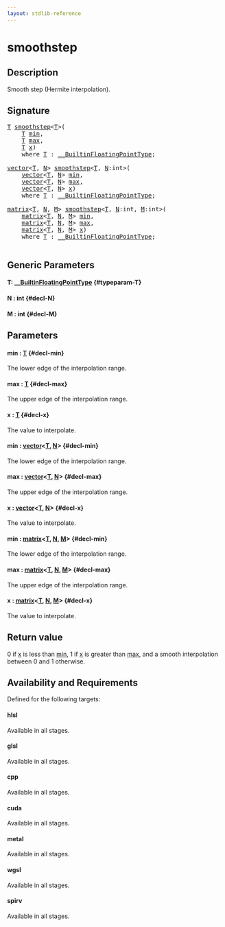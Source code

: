```yaml
---
layout: stdlib-reference
---
```


# smoothstep

## Description

Smooth step (Hermite interpolation).



## Signature 

<pre>
<a href="/stdlib-reference/global-decls/smoothstep#typeparam-T" class="code_type">T</a> <a href="/stdlib-reference/global-decls/smoothstep">smoothstep</a>&lt;<a href="/stdlib-reference/global-decls/smoothstep#typeparam-T" class="code_type">T</a>&gt;(
    <a href="/stdlib-reference/global-decls/smoothstep#typeparam-T" class="code_type">T</a> <a href="/stdlib-reference/global-decls/smoothstep#decl-min" class="code_param">min</a>,
    <a href="/stdlib-reference/global-decls/smoothstep#typeparam-T" class="code_type">T</a> <a href="/stdlib-reference/global-decls/smoothstep#decl-max" class="code_param">max</a>,
    <a href="/stdlib-reference/global-decls/smoothstep#typeparam-T" class="code_type">T</a> <a href="/stdlib-reference/global-decls/smoothstep#decl-x" class="code_param">x</a>)
    <span class='code_keyword'>where</span> <a href="/stdlib-reference/global-decls/smoothstep#typeparam-T" class="code_type">T</a> : <a href="/stdlib-reference/interfaces/0_builtinfloatingpointtype-029hm/index" class="code_type">__BuiltinFloatingPointType</a>;

<a href="/stdlib-reference/types/vector/index" class="code_type">vector</a>&lt;<a href="/stdlib-reference/global-decls/smoothstep#typeparam-T" class="code_type">T</a>, <a href="/stdlib-reference/global-decls/smoothstep#decl-N" class="code_var">N</a>&gt; <a href="/stdlib-reference/global-decls/smoothstep">smoothstep</a>&lt;<a href="/stdlib-reference/global-decls/smoothstep#typeparam-T" class="code_type">T</a>, <a href="/stdlib-reference/global-decls/smoothstep#decl-N" class="code_var">N</a>:<span class="code_keyword">int</span>&gt;(
    <a href="/stdlib-reference/types/vector/index" class="code_type">vector</a>&lt;<a href="/stdlib-reference/global-decls/smoothstep#typeparam-T" class="code_type">T</a>, <a href="/stdlib-reference/global-decls/smoothstep#decl-N" class="code_var">N</a>&gt; <a href="/stdlib-reference/global-decls/smoothstep#decl-min" class="code_param">min</a>,
    <a href="/stdlib-reference/types/vector/index" class="code_type">vector</a>&lt;<a href="/stdlib-reference/global-decls/smoothstep#typeparam-T" class="code_type">T</a>, <a href="/stdlib-reference/global-decls/smoothstep#decl-N" class="code_var">N</a>&gt; <a href="/stdlib-reference/global-decls/smoothstep#decl-max" class="code_param">max</a>,
    <a href="/stdlib-reference/types/vector/index" class="code_type">vector</a>&lt;<a href="/stdlib-reference/global-decls/smoothstep#typeparam-T" class="code_type">T</a>, <a href="/stdlib-reference/global-decls/smoothstep#decl-N" class="code_var">N</a>&gt; <a href="/stdlib-reference/global-decls/smoothstep#decl-x" class="code_param">x</a>)
    <span class='code_keyword'>where</span> <a href="/stdlib-reference/global-decls/smoothstep#typeparam-T" class="code_type">T</a> : <a href="/stdlib-reference/interfaces/0_builtinfloatingpointtype-029hm/index" class="code_type">__BuiltinFloatingPointType</a>;

<a href="/stdlib-reference/types/matrix/index" class="code_type">matrix</a>&lt;<a href="/stdlib-reference/global-decls/smoothstep#typeparam-T" class="code_type">T</a>, <a href="/stdlib-reference/global-decls/smoothstep#decl-N" class="code_var">N</a>, <a href="/stdlib-reference/global-decls/smoothstep#decl-M" class="code_var">M</a>&gt; <a href="/stdlib-reference/global-decls/smoothstep">smoothstep</a>&lt;<a href="/stdlib-reference/global-decls/smoothstep#typeparam-T" class="code_type">T</a>, <a href="/stdlib-reference/global-decls/smoothstep#decl-N" class="code_var">N</a>:<span class="code_keyword">int</span>, <a href="/stdlib-reference/global-decls/smoothstep#decl-M" class="code_var">M</a>:<span class="code_keyword">int</span>&gt;(
    <a href="/stdlib-reference/types/matrix/index" class="code_type">matrix</a>&lt;<a href="/stdlib-reference/global-decls/smoothstep#typeparam-T" class="code_type">T</a>, <a href="/stdlib-reference/global-decls/smoothstep#decl-N" class="code_var">N</a>, <a href="/stdlib-reference/global-decls/smoothstep#decl-M" class="code_var">M</a>&gt; <a href="/stdlib-reference/global-decls/smoothstep#decl-min" class="code_param">min</a>,
    <a href="/stdlib-reference/types/matrix/index" class="code_type">matrix</a>&lt;<a href="/stdlib-reference/global-decls/smoothstep#typeparam-T" class="code_type">T</a>, <a href="/stdlib-reference/global-decls/smoothstep#decl-N" class="code_var">N</a>, <a href="/stdlib-reference/global-decls/smoothstep#decl-M" class="code_var">M</a>&gt; <a href="/stdlib-reference/global-decls/smoothstep#decl-max" class="code_param">max</a>,
    <a href="/stdlib-reference/types/matrix/index" class="code_type">matrix</a>&lt;<a href="/stdlib-reference/global-decls/smoothstep#typeparam-T" class="code_type">T</a>, <a href="/stdlib-reference/global-decls/smoothstep#decl-N" class="code_var">N</a>, <a href="/stdlib-reference/global-decls/smoothstep#decl-M" class="code_var">M</a>&gt; <a href="/stdlib-reference/global-decls/smoothstep#decl-x" class="code_param">x</a>)
    <span class='code_keyword'>where</span> <a href="/stdlib-reference/global-decls/smoothstep#typeparam-T" class="code_type">T</a> : <a href="/stdlib-reference/interfaces/0_builtinfloatingpointtype-029hm/index" class="code_type">__BuiltinFloatingPointType</a>;

</pre>

## Generic Parameters

#### T: [\_\_BuiltinFloatingPointType](/stdlib-reference/interfaces/0_builtinfloatingpointtype-029hm/index) {#typeparam-T}
#### N  : int {#decl-N}
#### M  : int {#decl-M}

## Parameters

#### min  : [T](/stdlib-reference/global-decls/smoothstep#typeparam-T) {#decl-min}
The lower edge of the interpolation range.

#### max  : [T](/stdlib-reference/global-decls/smoothstep#typeparam-T) {#decl-max}
The upper edge of the interpolation range.

#### x  : [T](/stdlib-reference/global-decls/smoothstep#typeparam-T) {#decl-x}
The value to interpolate.

#### min  : [vector](/stdlib-reference/types/vector/index)\<[T](/stdlib-reference/types/vector/index#typeparam-T), [N](/stdlib-reference/types/vector/index#decl-N)\> {#decl-min}
The lower edge of the interpolation range.

#### max  : [vector](/stdlib-reference/types/vector/index)\<[T](/stdlib-reference/types/vector/index#typeparam-T), [N](/stdlib-reference/types/vector/index#decl-N)\> {#decl-max}
The upper edge of the interpolation range.

#### x  : [vector](/stdlib-reference/types/vector/index)\<[T](/stdlib-reference/types/vector/index#typeparam-T), [N](/stdlib-reference/types/vector/index#decl-N)\> {#decl-x}
The value to interpolate.

#### min  : [matrix](/stdlib-reference/types/matrix/index)\<[T](/stdlib-reference/types/matrix/t-0), [N](/stdlib-reference/types/matrix/index#decl-N), [M](/stdlib-reference/types/matrix/index#decl-M)\> {#decl-min}
The lower edge of the interpolation range.

#### max  : [matrix](/stdlib-reference/types/matrix/index)\<[T](/stdlib-reference/types/matrix/t-0), [N](/stdlib-reference/types/matrix/index#decl-N), [M](/stdlib-reference/types/matrix/index#decl-M)\> {#decl-max}
The upper edge of the interpolation range.

#### x  : [matrix](/stdlib-reference/types/matrix/index)\<[T](/stdlib-reference/types/matrix/t-0), [N](/stdlib-reference/types/matrix/index#decl-N), [M](/stdlib-reference/types/matrix/index#decl-M)\> {#decl-x}
The value to interpolate.


## Return value
0 if <span class='code'><a href="/stdlib-reference/global-decls/smoothstep#decl-x" class="code_param">x</a></span> is less than <span class='code'><a href="/stdlib-reference/global-decls/smoothstep#decl-min" class="code_param">min</a></span>, 1 if <span class='code'><a href="/stdlib-reference/global-decls/smoothstep#decl-x" class="code_param">x</a></span> is greater than <span class='code'><a href="/stdlib-reference/global-decls/smoothstep#decl-max" class="code_param">max</a></span>, and a smooth interpolation between 0 and 1 otherwise.


## Availability and Requirements

Defined for the following targets:

#### hlsl
Available in all stages.

#### glsl
Available in all stages.

#### cpp
Available in all stages.

#### cuda
Available in all stages.

#### metal
Available in all stages.

#### wgsl
Available in all stages.

#### spirv
Available in all stages.



